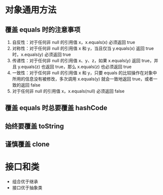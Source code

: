 # 对象通用方法
## 覆盖 equals 时的注意事项
1. 自反性：对于任何非 null 的引用值 x，x.equals(x) 必须返回 true
2. 对称性：对于任何非 null 的引用值 x 和 y，当且仅当 y.equals(x) 返回 true 时，x.equals(y) 必须返回 true
3. 传递性：对于任何非 null 的引用值 x、y、z，如果 x.equals(y) 返回 true，并且 y.equals(z) 也返回 true，那么 x.equals(z) 也必须返回 true
4. 一致性：对于任何非 null 的引用值 x 和 y，只要 equals 的比较操作在对象中所用的信息没有被修改，多次调用 x.equals(y) 就会一致地返回 true，或者一致的返回 false
5. 对于任何非 null 的引用值 x，x.equals(null) 必须返回 false

## 覆盖 equals 时总要覆盖 hashCode
## 始终要覆盖 toString
## 谨慎覆盖 clone
# 接口和类
- 组合优于继承
- 接口优于抽象类
